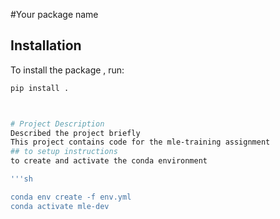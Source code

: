 #Your package name

## Installation

To install the package , run:

```sh
pip install .



# Project Description
Described the project briefly
This project contains code for the mle-training assignment 
## to setup instructions
to create and activate the conda environment 

'''sh

conda env create -f env.yml
conda activate mle-dev


